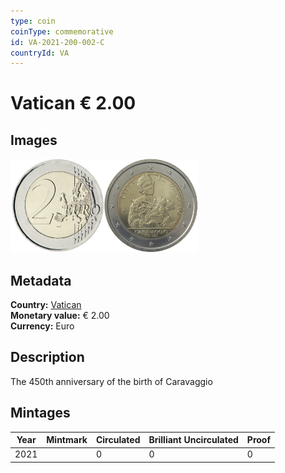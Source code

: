 ```yaml
---
type: coin
coinType: commemorative
id: VA-2021-200-002-C
countryId: VA
---
```


# Vatican € 2.00

## Images

<img src="../../Images/common-2007-200.png" height="150" alt="Front image"><img src="Images/VA-2021-200-002.png" height="150" alt="Back image">

## Metadata

**Country:** [Vatican](../../Countries/Vatican/index.md)\
**Monetary value:** € 2.00\
**Currency:** Euro

## Description
The 450th anniversary of the birth of Caravaggio

## Mintages

| Year | Mintmark | Circulated | Brilliant Uncirculated | Proof |
| ---- | -------- | ---------- | ---------------------- | ----- |
| 2021 | | 0 | 0 | 0 |
